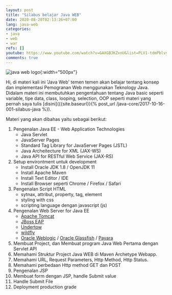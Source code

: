 ```yaml
---
layout: post
title: "Silabus belajar Java WEB"
date: 2020-08-20T02:13:26+07:00
lang: java-web
categories:
- java
- web
- war
refs: []
youtube: https://www.youtube.com/watch?v=GAXGBJKZxnU&list=PLV1-tdmPblvyaCTcYR9u7k4G24uVDZT0v
comments: true
---
```


![java web logo]({{site.baseurl}}/resources/posts/java-ee-intro/logo.png){:width="500px"}

Hi, di materi kali ini 'Java Web' temen temen akan belajar tentang konsep dan implementasi Pemogranan Web menggunakan Teknology Java. Didalam materi ini membutuhkan pengentahuan tentang Java basic seperti variable, tipe data, class, looping, selection, OOP seperti materi yang pernah saya tulis [disini]({{site.baseurl}}{% post_url /java-core/2017-10-16-001-silabus-java %}).

Materi yang akan dibahas yaitu sebagai berikut:

1. Pengenalan Java EE - Web Application Technologies
    - Java Servlet
    - JavaServer Pages
    - Standard Tag Library for JavaServer Pages (JSTL)
    - Java Archeitecture for XML (JAX-WS)
    - Java API for RESTful Web Service (JAX-RS)
2. Setup environtment untuk development
    - Install Oracle JDK 1.8 / OpenJDK 11
    - Install Apache Maven
    - Install Text Editor / IDE
    - Install Browser seperti Chrome / Firefox / Safari
3. Pengenalan Script HTML
    - sytnax, attribut, property, tag, element
    - styling with css
    - scripting language dengan javascript (js)
4. Pengenalan Web Server for Java EE
    - [Apache Tomcat](http://tomcat.apache.org/)
    - [JBoss EAP](https://www.redhat.com/en/technologies/jboss-middleware/application-platform)
    - [Undertow](https://undertow.io/)
    - [wildfly](https://wildfly.org/)
    - [Oracle Weblogic](https://www.oracle.com/middleware/technologies/weblogic.html) / [Oracle Glassfish](https://javaee.github.io/glassfish/) / [Payara](https://www.payara.fish/products/payara-micro/)
5. Membuat Project, dan Membuat program Java Web Pertama dengan Servlet API
6. Memahami Struktur Project Java WEB di Maven Archetype Webapp.
7. Memahami URL, Request Parameters, Http Method, Http Status.
8. Memahami perbedaan Http method GET dan POST
9. Pengenalan JSP
10. Membuat form dengan JSP, handle Submit value
11. Handle Submit File
12. Deployment production grade

